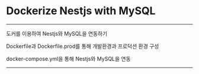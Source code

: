 # Dockerize Nestjs with MySQL

---

도커를 이용하여 Nestjs와 MySQL을 연동하기

Dockerfile과 Dockerfile.prod를 통해 개발환경과 프로덕션 환경 구성

docker-compose.yml을 통해 Nestjs와 MySQL을 연동

---
